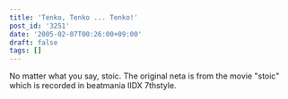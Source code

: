 ```yaml
---
title: 'Tenko, Tenko ... Tenko!'
post_id: '3251'
date: '2005-02-07T00:26:00+09:00'
draft: false
tags: []
---
```


No matter what you say, stoic. The original neta is from the movie "stoic" which is recorded in beatmania IIDX 7thstyle.